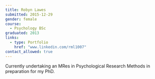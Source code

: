 ```yaml
---
title: Robyn Lawes
submitted: 2015-12-29
gender: female
course:
  - Psychology BSc
graduated: 2013
links:
  - type: Portfolio
    href: "www.linkedin.com/rml1007"
contact_allowed: true
---
```


Currently undertaking an MRes in Psychological Research Methods in preparation for my PhD.




